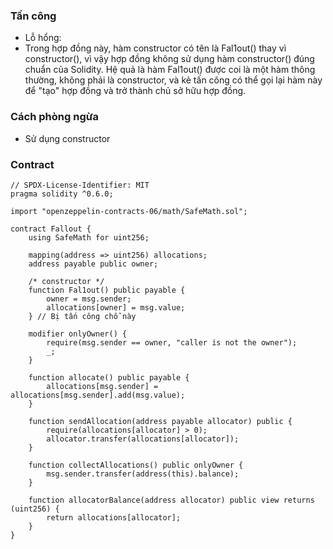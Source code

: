 ### Tấn công
- Lỗ hổng:
- Trong hợp đồng này, hàm constructor có tên là Fal1out() thay vì constructor(), vì vậy hợp đồng không sử dụng hàm constructor() đúng chuẩn của Solidity. Hệ quả là hàm Fal1out() được coi là một hàm thông thường, không phải là constructor, và kẻ tấn công có thể gọi lại hàm này để "tạo" hợp đồng và trở thành chủ sở hữu hợp đồng.
### Cách phòng ngừa
- Sử dụng constructor

### Contract
```solidity
// SPDX-License-Identifier: MIT
pragma solidity ^0.6.0;

import "openzeppelin-contracts-06/math/SafeMath.sol";

contract Fallout {
    using SafeMath for uint256;

    mapping(address => uint256) allocations;
    address payable public owner;

    /* constructor */
    function Fal1out() public payable {
        owner = msg.sender;
        allocations[owner] = msg.value;
    } // Bị tấn công chỗ này

    modifier onlyOwner() {
        require(msg.sender == owner, "caller is not the owner");
        _;
    }

    function allocate() public payable {
        allocations[msg.sender] = allocations[msg.sender].add(msg.value);
    }

    function sendAllocation(address payable allocator) public {
        require(allocations[allocator] > 0);
        allocator.transfer(allocations[allocator]);
    }

    function collectAllocations() public onlyOwner {
        msg.sender.transfer(address(this).balance);
    }

    function allocatorBalance(address allocator) public view returns (uint256) {
        return allocations[allocator];
    }
}
```
